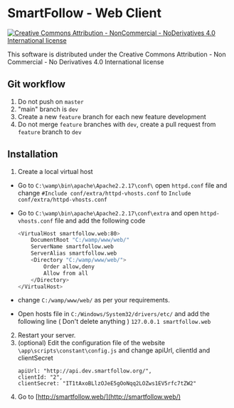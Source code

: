 # SmartFollow - Web Client

[![Creative Commons Attribution - NonCommercial - NoDerivatives 4.0 International license](https://i.creativecommons.org/l/by-nc-nd/4.0/88x31.png)](https://creativecommons.org/licenses/by-nc-nd/4.0/)

This software is distributed under the Creative Commons Attribution - Non Commercial - No Derivatives 4.0 International license

## Git workflow

1. Do not push on `master`
2. "main" branch is `dev`
3. Create a new `feature` branch for each new feature development
4. Do not merge `feature` branches with `dev`, create a pull request from `feature` branch to `dev`

## Installation

1. Create a local virtual host
 * Go to `C:\wamp\bin\apache\Apache2.2.17\conf\`
	open `httpd.conf` file and change
	`#Include conf/extra/httpd-vhosts.conf`
	to
	`Include conf/extra/httpd-vhosts.conf`

 * Go to `C:\wamp\bin\apache\Apache2.2.17\conf\extra` and open `httpd-vhosts.conf` file and add the following code
	```sh
	<VirtualHost smartfollow.web:80>
	    DocumentRoot "C:/wamp/www/web/"
	    ServerName smartfollow.web
	    ServerAlias smartfollow.web
	    <Directory "C:/wamp/www/web/">
	        Order allow,deny
	        Allow from all
	    </Directory>
	</VirtualHost>
	```

 * change `C:/wamp/www/web/` as per your requirements.

 * Open hosts file in `C:/Windows/System32/drivers/etc/` and add the following line ( Don't delete anything ) 
	`127.0.0.1 smartfollow.web`

2. Restart your server.
3. (optional) Edit the configuration file of the website `\app\scripts\constant\config.js` and change apiUrl, clientId and clientSecret
	```
	apiUrl: "http://api.dev.smartfollow.org/",
	clientId: "2",
	clientSecret: "IT1tAxoBLlzOJeE5gOoNqq2LOZws1EV5rfc7tZW2"
    ```
4. Go to [http://smartfollow.web/](http://smartfollow.web/)
